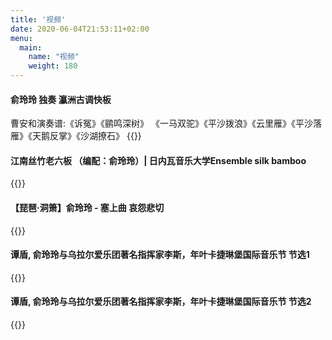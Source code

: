 ```yaml
---
title: '视频'
date: 2020-06-04T21:53:11+02:00
menu: 
  main:
    name: "视频"
    weight: 180
---
```



#### 俞玲玲 独奏 瀛洲古调快板
曹安和演奏谱:《诉冤》《鹂鸣深树》 《一马双驼》《平沙拨浪》《云里雁》《平沙落雁》《天鹅反掌》《沙湖撩石》
{{<bilibili aid="1202471707" bvid="BV1Uf421d7ms" cid="1488188475">}}


####  江南丝竹老六板 （编配：俞玲玲）| 日内瓦音乐大学Ensemble silk bamboo
{{<bilibili aid="649389927" bvid="BV1Le4y1574b" cid="942221532">}}


#### 【琵琶·洞箫】俞玲玲 - 塞上曲 哀怨悲切
{{<bilibili aid="19370292" bvid="BV1YW411n76u" cid="31587869">}}


####  谭盾, 俞玲玲与乌拉尔爱乐团著名指挥家李斯，年叶卡捷琳堡国际音乐节 节选1
{{<bilibili aid="22084151" bvid="BV1tW411L7bF" cid="36510736">}}


####  谭盾, 俞玲玲与乌拉尔爱乐团著名指挥家李斯，年叶卡捷琳堡国际音乐节 节选2
{{<bilibili aid="22849336" bvid="BV18W41137Ci" cid="37958575">}}




